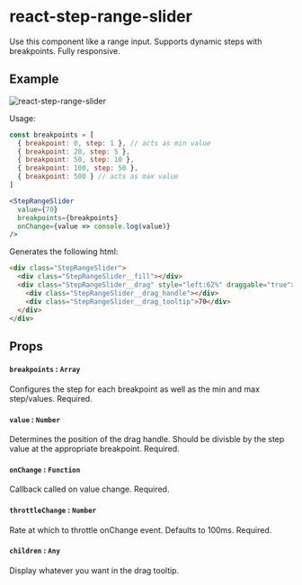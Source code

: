 react-step-range-slider
=========

Use this component like a range input. Supports dynamic steps with breakpoints. Fully responsive.

## Example

![react-step-range-slider](https://cloud.githubusercontent.com/assets/7729885/17827653/c1311dd0-664e-11e6-9a36-fee276eeb188.gif)

Usage:

```jsx
const breakpoints = [
  { breakpoint: 0, step: 1 }, // acts as min value
  { breakpoint: 20, step: 5 }, 
  { breakpoint: 50, step: 10 },
  { breakpoint: 100, step: 50 },
  { breakpoint: 500 } // acts as max value
]

<StepRangeSlider 
  value={70} 
  breakpoints={breakpoints} 
  onChange={value => console.log(value)}
/>
```

Generates the following html:

```html
<div class="StepRangeSlider">
  <div class="StepRangeSlider__fill"></div>
  <div class="StepRangeSlider__drag" style="left:62%" draggable="true">
    <div class="StepRangeSlider__drag_handle"></div>
    <div class="StepRangeSlider__drag_tooltip">70</div>
  </div>
</div>
```


## Props

#### `breakpoints` : `Array`
Configures the step for each breakpoint as well as the min and max step/values. Required.

#### `value` : `Number`
Determines the position of the drag handle. Should be divisble by the step value at the appropriate breakpoint. Required.

#### `onChange` : `Function`
Callback called on value change. Required.

#### `throttleChange` : `Number`
Rate at which to throttle onChange event. Defaults to 100ms. Required.

#### `children` : `Any`
Display whatever you want in the drag tooltip.
